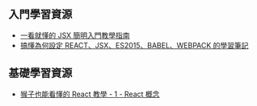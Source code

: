 ## 入門學習資源
- [一看就懂的 JSX 簡明入門教學指南](https://blog.techbridge.cc/2016/04/21/react-jsx-introduction/)
- [搞懂為何設定 REACT、JSX、ES2015、BABEL、WEBPACK 的學習筆記](http://blog.turn.tw/?p=3532)

## 基礎學習資源
- [猴子也能看懂的 React 教學 - 1 - React 概念](https://j6qup3.github.io/2016/08/06/猴子也能看懂的-React-教學-1)
